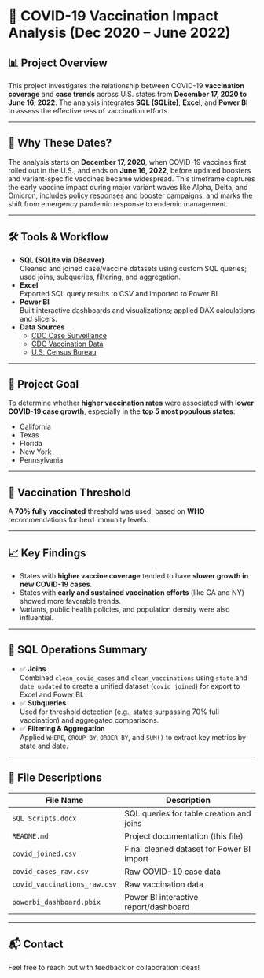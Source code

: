 # 🦠 COVID-19 Vaccination Impact Analysis (Dec 2020 – June 2022)

## 📊 Project Overview  
This project investigates the relationship between COVID-19 **vaccination coverage** and **case trends** across U.S. states from **December 17, 2020 to June 16, 2022**. The analysis integrates **SQL (SQLite)**, **Excel**, and **Power BI** to assess the effectiveness of vaccination efforts.

---

## 📅 Why These Dates?  
The analysis starts on **December 17, 2020**, when COVID-19 vaccines first rolled out in the U.S., and ends on **June 16, 2022**, before updated boosters and variant-specific vaccines became widespread. This timeframe captures the early vaccine impact during major variant waves like Alpha, Delta, and Omicron, includes policy responses and booster campaigns, and marks the shift from emergency pandemic response to endemic management.

---

## 🛠 Tools & Workflow

- **SQL (SQLite via DBeaver)**  
  Cleaned and joined case/vaccine datasets using custom SQL queries; used joins, subqueries, filtering, and aggregation.  
- **Excel**  
  Exported SQL query results to CSV and imported to Power BI.  
- **Power BI**  
  Built interactive dashboards and visualizations; applied DAX calculations and slicers.  
- **Data Sources**  
  - [CDC Case Surveillance](https://data.cdc.gov/)  
  - [CDC Vaccination Data](https://github.com/CDCgov/)  
  - [U.S. Census Bureau](https://www.census.gov/)

---

## 🎯 Project Goal  
To determine whether **higher vaccination rates** were associated with **lower COVID-19 case growth**, especially in the **top 5 most populous states**:  
- California  
- Texas  
- Florida  
- New York  
- Pennsylvania  

---

## 📌 Vaccination Threshold  
A **70% fully vaccinated** threshold was used, based on **WHO** recommendations for herd immunity levels.

---

## 📈 Key Findings

- States with **higher vaccine coverage** tended to have **slower growth in new COVID-19 cases**.  
- States with **early and sustained vaccination efforts** (like CA and NY) showed more favorable trends.  
- Variants, public health policies, and population density were also influential.

---

## 🧮 SQL Operations Summary

- ✅ **Joins**  
  Combined `clean_covid_cases` and `clean_vaccinations` using `state` and `date_updated` to create a unified dataset (`covid_joined`) for export to Excel and Power BI.  
- ✅ **Subqueries**  
  Used for threshold detection (e.g., states surpassing 70% full vaccination) and aggregated comparisons.  
- ✅ **Filtering & Aggregation**  
  Applied `WHERE`, `GROUP BY`, `ORDER BY`, and `SUM()` to extract key metrics by state and date.

---

## 📂 File Descriptions

| File Name                     | Description                               |
|-------------------------------|-------------------------------------------|
| `SQL Scripts.docx`            | SQL queries for table creation and joins  |
| `README.md`                   | Project documentation (this file)         |
| `covid_joined.csv`            | Final cleaned dataset for Power BI import |
| `covid_cases_raw.csv`         | Raw COVID-19 case data                    |
| `covid_vaccinations_raw.csv`  | Raw vaccination data                      |
| `powerbi_dashboard.pbix`      | Power BI interactive report/dashboard     |

---

## 📬 Contact  
Feel free to reach out with feedback or collaboration ideas!
